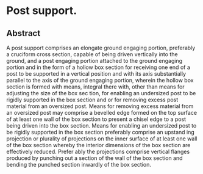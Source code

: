 # Post support.

## Abstract
A post support comprises an elongate ground engaging portion, preferably a cruciform cross section, capable of being driven vertically into the ground, and a post engaging portion attached to the ground engaging portion and in the form of a hollow box section for receiving one end of a post to be supported in a vertical position and with its axis substantially parallel to the axis of the ground engaging portion, wherein the hollow box section is formed with means, integral there with, other than means for adjusting the size of the box sec tion, for enabling an undersized post to be rigidly supported in the box section and or for removing excess post material from an oversized post. Means for removing excess material from an oversized post may comprise a bevelled edge formed on the top surface of at least one wall of the box section to present a chisel edge to a post being driven into the box section. Means for enabling an undersized post to be rigidly supported in the box section preferably comprise an upstand ing projection or plurality of projections on the inner surface of at least one wall of the box section whereby the interior dimensions of the box section are effectively reduced. Prefer ably the projections comprise vertical flanges produced by punching out a section of the wall of the box section and bending the punched section inwardly of the box section.